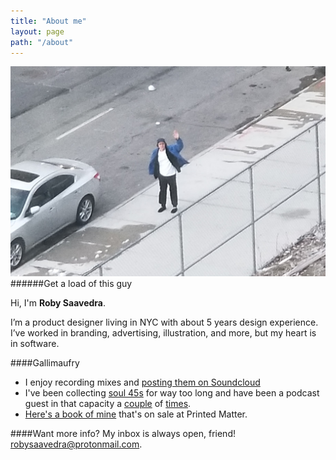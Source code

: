 ```yaml
---
title: "About me"
layout: page
path: "/about"
---
```

![This effin guy.](./itme.jpg)
######Get a load of this guy

Hi, I'm **Roby Saavedra**. 

I’m a product designer living in NYC with about 5 years design experience. I’ve worked in branding, advertising, illustration, and more, but my heart is in software.  

####Gallimaufry
* I enjoy recording mixes and [posting them on Soundcloud](https://soundcloud.com/betobetobetobeto)
* I've been collecting [soul 45s](https://www.youtube.com/watch?v=33Rg1QSW5Qg) for way too long and have been a podcast guest in that capacity a [couple](https://soundcloud.com/thevinylexam/episode-113-the-beto-review) of [times](https://soundcloud.com/thevinylexam/episode-01). 
* [Here's a book of mine](https://www.printedmatter.org/catalog/43118/) that's on sale at Printed Matter.

####Want more info?
My inbox is always open, friend! [robysaavedra@protonmail.com](mailto:robysaavedra@protonmail.com).

